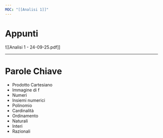 ```yaml
---
MOC: "[[Analisi 1]]"
---
```

# Appunti

![[Analisi 1 - 24-09-25.pdf]]

---

# Parole Chiave

- Prodotto Cartesiano
- Immagine di f
- Numeri
- Insiemi numerici
- Polinomio
- Cardinalità
- Ordinamento
- Naturali
- Interi
- Razionali